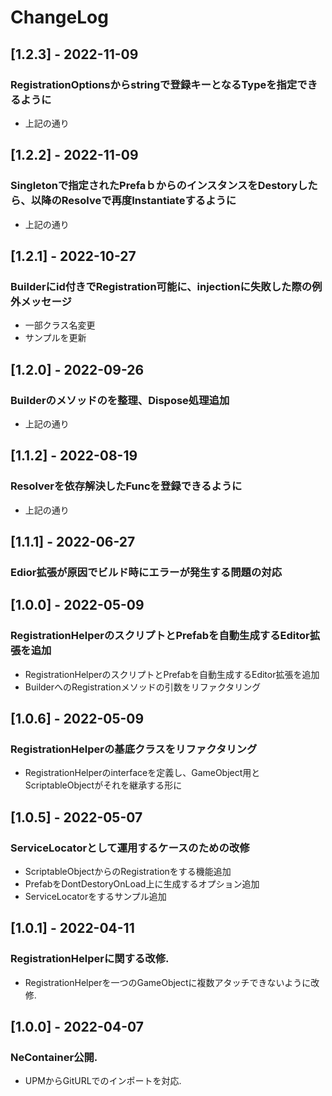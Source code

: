 # ChangeLog

## [1.2.3] - 2022-11-09
### RegistrationOptionsからstringで登録キーとなるTypeを指定できるように
- 上記の通り

## [1.2.2] - 2022-11-09
### Singletonで指定されたPrefaｂからのインスタンスをDestoryしたら、以降のResolveで再度Instantiateするように
- 上記の通り

## [1.2.1] - 2022-10-27
### Builderにid付きでRegistration可能に、injectionに失敗した際の例外メッセージ
- 一部クラス名変更
- サンプルを更新

## [1.2.0] - 2022-09-26
### Builderのメソッドのを整理、Dispose処理追加
- 上記の通り

## [1.1.2] - 2022-08-19
### Resolverを依存解決したFuncを登録できるように
- 上記の通り

## [1.1.1] - 2022-06-27
### Edior拡張が原因でビルド時にエラーが発生する問題の対応

## [1.0.0] - 2022-05-09
### RegistrationHelperのスクリプトとPrefabを自動生成するEditor拡張を追加
- RegistrationHelperのスクリプトとPrefabを自動生成するEditor拡張を追加
- BuilderへのRegistrationメソッドの引数をリファクタリング

## [1.0.6] - 2022-05-09
### RegistrationHelperの基底クラスをリファクタリング
- RegistrationHelperのinterfaceを定義し、GameObject用とScriptableObjectがそれを継承する形に

## [1.0.5] - 2022-05-07
### ServiceLocatorとして運用するケースのための改修
- ScriptableObjectからのRegistrationをする機能追加
- PrefabをDontDestoryOnLoad上に生成するオプション追加
- ServiceLocatorをするサンプル追加

## [1.0.1] - 2022-04-11
### RegistrationHelperに関する改修.
- RegistrationHelperを一つのGameObjectに複数アタッチできないように改修.

## [1.0.0] - 2022-04-07
### NeContainer公開.
- UPMからGitURLでのインポートを対応.